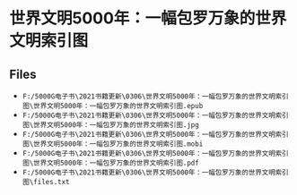 # 世界文明5000年：一幅包罗万象的世界文明索引图

## Files

- `F:/5000G电子书\2021书籍更新\0306\世界文明5000年：一幅包罗万象的世界文明索引图\世界文明5000年：一幅包罗万象的世界文明索引图.epub`
- `F:/5000G电子书\2021书籍更新\0306\世界文明5000年：一幅包罗万象的世界文明索引图\世界文明5000年：一幅包罗万象的世界文明索引图.jpg`
- `F:/5000G电子书\2021书籍更新\0306\世界文明5000年：一幅包罗万象的世界文明索引图\世界文明5000年：一幅包罗万象的世界文明索引图.mobi`
- `F:/5000G电子书\2021书籍更新\0306\世界文明5000年：一幅包罗万象的世界文明索引图\世界文明5000年：一幅包罗万象的世界文明索引图.pdf`
- `F:/5000G电子书\2021书籍更新\0306\世界文明5000年：一幅包罗万象的世界文明索引图\files.txt`
